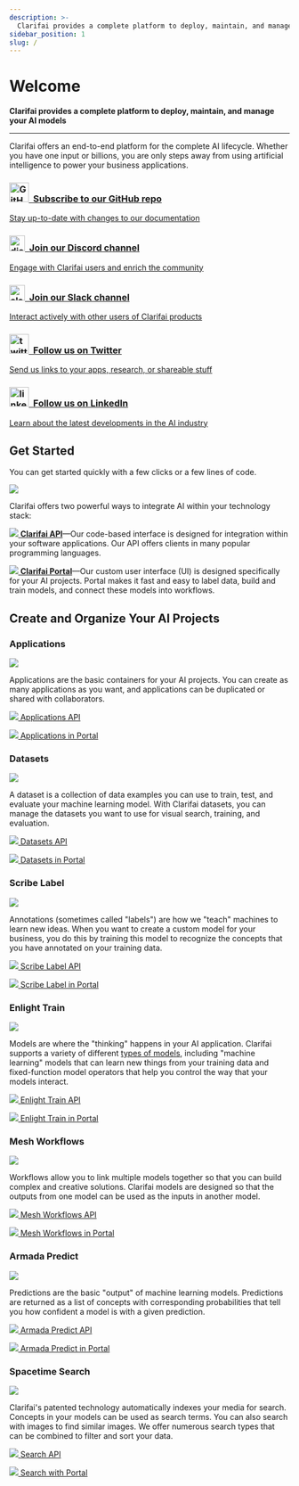 ```yaml
---
description: >-
  Clarifai provides a complete platform to deploy, maintain, and manage your AI models. Whether you have one input or billions, you are only steps away from using AI to power your business applications. 
sidebar_position: 1
slug: /
---
```


# Welcome

<head>  
  <meta name="google-site-verification" content="KOB12UhhFU3dC5xrifk5b20EeiCVWjmElZfZynpITtg" />
</head>

**Clarifai provides a complete platform to deploy, maintain, and manage your AI models**
<hr />

Clarifai offers an end-to-end platform for the complete AI lifecycle. Whether you have one input or billions, you are only steps away from using artificial intelligence to power your business applications.

<!--This section mostly uses built-in Docusaurus styles inspired by https://docusaurus.io/docs/sidebar/items#generated-index-page -->
<main class="margin-top--lg">
   <div class="row">
      <article class="col col--6">
         <a href="https://github.com/clarifai/docs" target="_blank" style={{"display":"block","-webkit-text-decoration":"none","text-decoration":"none","color":"var(--ifm-heading-color)"}}>
         <div class="card margin-bottom--lg padding--lg cardContainer_w8bb cardContainerLink_AhGd" style={{height:"auto", "color":"var(--ifm-heading-color)"}}>
            <h3><img src="/img/github1.png" alt="GitHub-Mark" width="35px" />&nbsp; Subscribe to our GitHub repo</h3>
            <p>Stay up-to-date with changes to our documentation</p>            
         </div>
         </a>
      </article>
      <article class="col col--6">
         <a href="https://discord.gg/WgUvPK4pVD" target="_blank" style={{"display":"block","-webkit-text-decoration":"none","text-decoration":"none","color":"var(--ifm-heading-color)"}}>
         <div class="card margin-bottom--lg padding--lg cardContainer_w8bb cardContainerLink_AhGd" style={{height:"auto", "color":"var(--ifm-heading-color)"}}>
            <h3><img src="/img/discord.png" alt="discord"  width="28px" />&nbsp; Join our Discord channel</h3>
            <p>Engage with Clarifai users and enrich the community</p>            
         </div>
         </a>
      </article>
      <article class="col col--6" >
         <a href="https://join.slack.com/t/clarifaicommunity/shared_invite/zt-1jehqesme-l60djcd3c_4a1eCV~uPUjQ" target="_blank" style={{"display":"block","-webkit-text-decoration":"none","text-decoration":"none","color":"var(--ifm-heading-color)"}}>
         <div class="card margin-bottom--lg padding--lg cardContainer_w8bb cardContainerLink_AhGd" style={{height:"auto", "color":"var(--ifm-heading-color)"}}>
            <h3><img src="https://www.clarifai.com/hs-fs/hubfs/slack.png?width=28&name=slack.png" alt="slack" width="28px" />&nbsp; Join our Slack channel</h3>
            <p>Interact actively with other users of Clarifai products</p>         
         </div>
         </a>
      </article>
      <article class="col col--6">
         <a href="https://twitter.com/clarifai" target="_blank" style={{"display":"block","-webkit-text-decoration":"none","text-decoration":"none","color":"var(--ifm-heading-color)"}}>
         <div class="card margin-bottom--lg padding--lg cardContainer_w8bb cardContainerLink_AhGd" style={{height:"auto", "color":"var(--ifm-heading-color)"}}>
            <h3><img src="https://www.clarifai.com/hs-fs/hubfs/twitter-logo.png?width=35&name=twitter-logo.png" alt="twitter-logo" width="35px" />&nbsp; Follow us on Twitter</h3>
            <p>Send us links to your apps, research, or shareable stuff</p>            
         </div>
         </a>
      </article>
      <article class="col col--6">
         <a href="https://www.linkedin.com/company/clarifai/" target="_blank" style={{"display":"block","-webkit-text-decoration":"none","text-decoration":"none","color":"var(--ifm-heading-color)"}}>
         <div class="card margin-bottom--lg padding--lg cardContainer_w8bb cardContainerLink_AhGd" style={{height:"auto", "color":"var(--ifm-heading-color)"}}>
            <h3><img src="https://upload.wikimedia.org/wikipedia/commons/c/ca/LinkedIn_logo_initials.png" alt="linkedIn-logo" width="35px" />&nbsp; Follow us on LinkedIn</h3>
            <p>Learn about the latest developments in the AI industry</p>            
         </div>
         </a>
      </article>
   </div>
</main>

## Get Started 

You can get started quickly with a few clicks or a few lines of code.

![](/img/api_v_portal.jpg)

Clarifai offers two powerful ways to integrate AI within your technology stack:

[![](/img/api.jpg) **Clarifai API**](https://docs.clarifai.com/api-guide/api-overview/)—Our code-based interface is designed for integration within your software applications. Our API offers clients in many popular programming languages.

[![](/img/icon_portal.jpg) **Clarifai Portal**](https://docs.clarifai.com/portal-guide/portal-overview)—Our custom user interface \(UI\) is designed specifically for your AI projects. Portal makes it fast and easy to label data, build and train models, and connect these models into workflows.

## Create and Organize Your AI Projects

### Applications

![](/img/applications_overview.jpg)

Applications are the basic containers for your AI projects. You can create as many applications as you want, and applications can be duplicated or shared with collaborators.

[![](/img/api.jpg) Applications API](https://docs.clarifai.com/clarifai-basics/applications/create-an-application#create-applications-programmatically) 

[![](/img/icon_portal.jpg) Applications in Portal](https://docs.clarifai.com/clarifai-basics/applications/create-an-application#create-application-in-portal)

### Datasets

![](/img/datasets.jpg)

A dataset is a collection of data examples you can use to train, test, and evaluate your machine learning model. With Clarifai datasets, you can manage the datasets you want to use for visual search, training, and evaluation.

[![](/img/api.jpg) Datasets API](https://docs.clarifai.com/api-guide/data/datasets/) 

[![](/img/icon_portal.jpg) Datasets in Portal](https://docs.clarifai.com/portal-guide/datasets/)

### Scribe Label

![](/img/labeler.jpg)

Annotations \(sometimes called "labels"\) are how we "teach" machines to learn new ideas. When you want to create a custom model for your business, you do this by training this model to recognize the concepts that you have annotated on your training data.

[![](/img/api.jpg) Scribe Label API](https://docs.clarifai.com/api-guide/annotate/) 

[![](/img/icon_portal.jpg) Scribe Label in Portal](https://docs.clarifai.com/portal-guide/annotate/)

### Enlight Train

![](/img/model_mode.jpg)

Models are where the "thinking" happens in your AI application. Clarifai supports a variety of different [types of models,](https://docs.clarifai.com/portal-guide/model/model-types) including "machine learning" models that can learn new things from your training data and fixed-function model operators that help you control the way that your models interact.

[![](/img/api.jpg) Enlight Train API](https://docs.clarifai.com/api-guide/model/) 

[![](/img/icon_portal.jpg) Enlight Train in Portal](https://docs.clarifai.com/portal-guide/model/)

### Mesh Workflows

![](/img/workflows.jpg)

Workflows allow you to link multiple models together so that you can build complex and creative solutions. Clarifai models are designed so that the outputs from one model can be used as the inputs in another model.

[![](/img/api.jpg) Mesh Workflows API](https://docs.clarifai.com/api-guide/workflows/) 

[![](/img/icon_portal.jpg) Mesh Workflows in Portal](https://docs.clarifai.com/portal-guide/workflows/)

### Armada Predict

![](/img/predictions.jpg)

Predictions are the basic "output" of machine learning models. Predictions are returned as a list of concepts with corresponding probabilities that tell you how confident a model is with a given prediction.

[![](/img/api.jpg) Armada Predict API](https://docs.clarifai.com/api-guide/predict/) 

[![](/img/icon_portal.jpg) Armada Predict in Portal](https://docs.clarifai.com/portal-guide/ppredict)

### Spacetime Search

![](/img/search.jpg)

Clarifai's patented technology automatically indexes your media for search. Concepts in your models can be used as search terms. You can also search with images to find similar images. We offer numerous search types that can be combined to filter and sort your data.

[![](/img/api.jpg) Search API](https://docs.clarifai.com/api-guide/predict/) 

[![](/img/icon_portal.jpg) Search with Portal](https://docs.clarifai.com/portal-guide/psearch)


